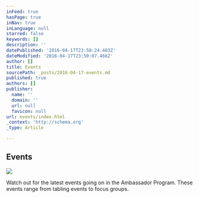 ```yaml
---
inFeed: true
hasPage: true
inNav: true
inLanguage: null
starred: false
keywords: []
description: ''
datePublished: '2016-04-17T23:50:24.403Z'
dateModified: '2016-04-17T23:50:07.466Z'
author: []
title: Events
sourcePath: _posts/2016-04-17-events.md
published: true
authors: []
publisher:
  name: ''
  domain: ''
  url: null
  favicon: null
url: events/index.html
_context: 'http://schema.org'
_type: Article

---
```

## Events
![](https://the-grid-user-content.s3-us-west-2.amazonaws.com/5ff5914f-b958-421d-9e4a-8dff24544b71.png)

Watch out for the latest events going on in the Ambassador Program. These events range from tabling events to focus groups.